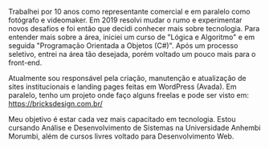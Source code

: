Trabalhei por 10 anos como representante comercial e em paralelo como fotógrafo e videomaker.
Em 2019 resolvi mudar o rumo e experimentar novos desafios e foi então que decidi conhecer mais sobre tecnologia. Para entender mais sobre a área, iniciei um curso de "Lógica e Algoritmo" e em seguida "Programação Orientada a Objetos (C#)".
Após um processo seletivo, entrei na área tão desejada, porém voltado um pouco mais para o front-end. 

Atualmente sou responsável pela criação, manutenção e atualização de sites institucionais e landing pages feitas em WordPress (Avada).
Em paralelo, tenho um projeto onde faço alguns freelas e pode ser visto em:
https://bricksdesign.com.br/

Meu objetivo é estar cada vez mais capacitado em tecnologia. Estou cursando Análise e Desenvolvimento de Sistemas na Universidade Anhembi Morumbi, além de cursos livres voltado para Desenvolvimento Web.
